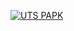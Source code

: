 [![UTS PAPK](https://res.cloudinary.com/marcomontalbano/image/upload/v1637557875/video_to_markdown/images/youtube--TF8QwXFw-r8-c05b58ac6eb4c4700831b2b3070cd403.jpg)](https://youtu.be/TF8QwXFw-r8 "UTS PAPK")
